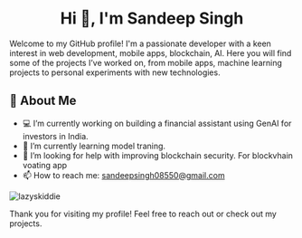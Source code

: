 <h1 align="center">Hi 👋, I'm Sandeep Singh</h1>

Welcome to my GitHub profile! I'm a passionate developer with a keen interest in web development, mobile apps, blockchain, AI. Here you will find some of the projects I’ve worked on, from mobile apps, machine learning projects to personal experiments with new technologies.


## 🚀 About Me
- 💻 I’m currently working on building a financial assistant using GenAI for investors in India.
- 🌱 I’m currently learning model traning.
- 🤔 I’m looking for help with improving blockchain security. For blockvhain voating app
- 📫 How to reach me: sandeepsingh08550@gmail.com
  
<p align="left"> <img src="https://komarev.com/ghpvc/?username=lazyskiddie&label=Profile%20views&color=0e75b6&style=flat" alt="lazyskiddie" /> </p>


<p align="left">
</p>



Thank you for visiting my profile! Feel free to reach out or check out my projects.
